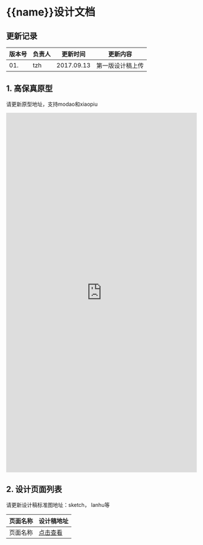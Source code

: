 # {{name}}设计文档

## 更新记录
|版本号|负责人|更新时间|更新内容|
|------|-----|------|------|
|01.|tzh|2017.09.13|第一版设计稿上传|


## 1. 高保真原型

请更新原型地址，支持modao和xiaopiu

<iframe src="https://pro.modao.cc/app/tiTLaaPGfjys9ARs3wXu97oaChs2drs/embed" width="515" height="968" allowTransparency="true" frameborder="0"></iframe>

## 2. 设计页面列表

请更新设计稿标准图地址：sketch， lanhu等

|页面名称|设计稿地址|
|-------|--------|
|页面名称|[点击查看](www.baidu.com)|